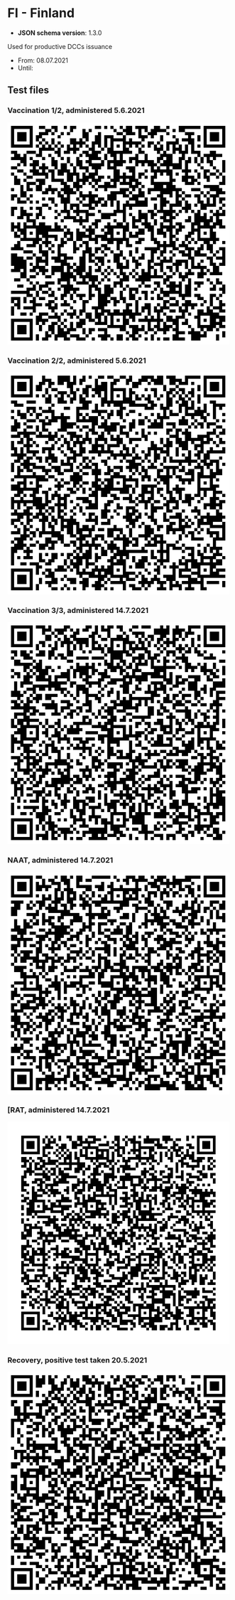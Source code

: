 # FI - Finland

* **JSON schema version**: 1.3.0

Used for productive DCCs issuance
* From: 08.07.2021
* Until:

## Test files

### Vaccination 1/2, administered 5.6.2021 
![VAC1](VAC1.png)

### Vaccination 2/2, administered 5.6.2021 
![VAC2](VAC2.png)

### Vaccination 3/3, administered 14.7.2021 
![VAC3](VAC3.png)

### NAAT, administered 14.7.2021
![NAAT](NAAT.png)

### [RAT, administered 14.7.2021
![RAT](RAT.png)

### Recovery, positive test taken 20.5.2021
![REC](REC.png)
